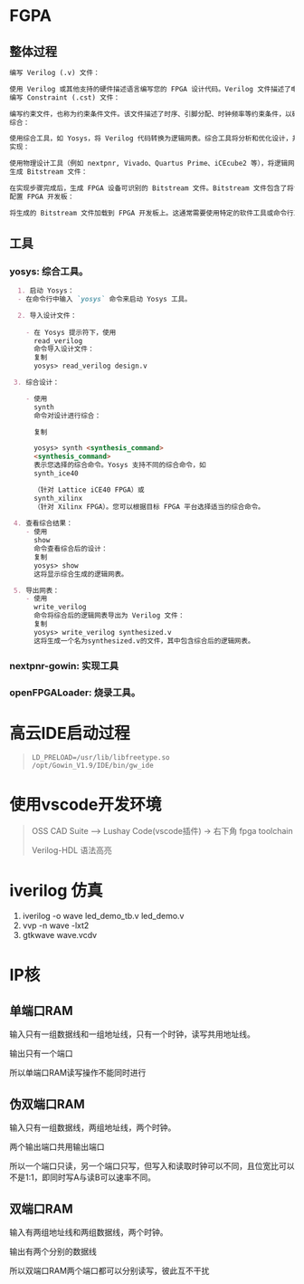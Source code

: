 # FGPA

## 整体过程

```markdown
编写 Verilog (.v) 文件：

使用 Verilog 或其他支持的硬件描述语言编写您的 FPGA 设计代码。Verilog 文件描述了电路的行为和结构。
编写 Constraint (.cst) 文件：

编写约束文件，也称为约束条件文件。该文件描述了时序、引脚分配、时钟频率等约束条件，以确保设计在 FPGA 上正确运行。
综合：

使用综合工具，如 Yosys，将 Verilog 代码转换为逻辑网表。综合工具将分析和优化设计，并生成逻辑网表文件。
实现：

使用物理设计工具（例如 nextpnr, Vivado、Quartus Prime、iCEcube2 等），将逻辑网表映射到目标 FPGA 设备的物理资源上。该步骤包括布局（将逻辑元件放置在 FPGA 芯片上的位置）和布线（将逻辑元件之间的连线连接起来）。
生成 Bitstream 文件：

在实现步骤完成后，生成 FPGA 设备可识别的 Bitstream 文件。Bitstream 文件包含了将设计配置到 FPGA 芯片上所需的详细信息，例如逻辑元件的位置、连线信息和时钟设置。
配置 FPGA 开发板：

将生成的 Bitstream 文件加载到 FPGA 开发板上。这通常需要使用特定的软件工具或命令行工具，例如 Vivado Hardware Manager、Quartus Programmer 或 openFPGALoader。
```



## 工具

### yosys: 综合工具。
```markdown
  1. 启动 Yosys：
  - 在命令行中输入 `yosys` 命令来启动 Yosys 工具。

  2. 导入设计文件：
 
    - 在 Yosys 提示符下，使用
      read_verilog
      命令导入设计文件：
      复制
      yosys> read_verilog design.v

 3. 综合设计：

    - 使用
      synth
      命令对设计进行综合：

      复制

      yosys> synth <synthesis_command>
      <synthesis_command>
      表示您选择的综合命令。Yosys 支持不同的综合命令，如
      synth_ice40

      （针对 Lattice iCE40 FPGA）或
      synth_xilinx
      （针对 Xilinx FPGA）。您可以根据目标 FPGA 平台选择适当的综合命令。
 
 4. 查看综合结果：
    - 使用
      show
      命令查看综合后的设计：
      复制
      yosys> show
      这将显示综合生成的逻辑网表。

 5. 导出网表：
    - 使用
      write_verilog
      命令将综合后的逻辑网表导出为 Verilog 文件：
      复制
      yosys> write_verilog synthesized.v
      这将生成一个名为synthesized.v的文件，其中包含综合后的逻辑网表。
```

### nextpnr-gowin: 实现工具



### openFPGALoader: 烧录工具。



# 高云IDE启动过程

> ```shell
> LD_PRELOAD=/usr/lib/libfreetype.so /opt/Gowin_V1.9/IDE/bin/gw_ide
> ```



# 使用vscode开发环境

> OSS CAD Suite --> Lushay Code(vscode插件) -> 右下角 fpga toolchain
>
> Verilog-HDL 语法高亮



# iverilog 仿真

1. iverilog -o wave led_demo_tb.v led_demo.v
2. vvp -n wave -lxt2
3. gtkwave wave.vcdv


# IP核
## 单端口RAM
输入只有一组数据线和一组地址线，只有一个时钟，读写共用地址线。

输出只有一个端口

所以单端口RAM读写操作不能同时进行

## 伪双端口RAM
输入只有一组数据线，两组地址线，两个时钟。

两个输出端口共用输出端口

所以一个端口只读，另一个端口只写，但写入和读取时钟可以不同，且位宽比可以不是1:1，即同时写A与读B可以速率不同。

## 双端口RAM
输入有两组地址线和两组数据线，两个时钟。

输出有两个分别的数据线

所以双端口RAM两个端口都可以分别读写，彼此互不干扰


